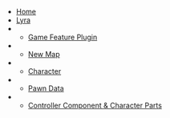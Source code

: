 - [Home](README)
- [Lyra](/lyra/ "Lyra Sample Game")
- - [Game Feature Plugin](/lyra/game-feature-plugin)
- - [New Map](/lyra/lyra-new-map "Lyra - Creating a New Map")
- - [Character](/lyra/lyra-character "Lyra - Character creation")
- - [Pawn Data](/lyra/lyra-pawn-data "Lyra - Pawn Data")
- - [Controller Component & Character Parts](/lyra/lyra-controller-component-character-parts "Lyra Controller Component & Character Parts")
